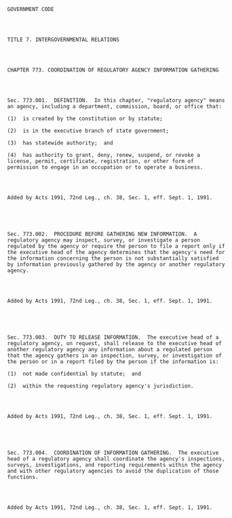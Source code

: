 ﻿
    
    
    	
    					
    
    
    GOVERNMENT CODE
    
      
    
    
    TITLE 7. INTERGOVERNMENTAL RELATIONS
    
      
    
    
    CHAPTER 773. COORDINATION OF REGULATORY AGENCY INFORMATION GATHERING
    
      
    
    
    Sec. 773.001.  DEFINITION.  In this chapter, "regulatory agency" means an agency, including a department, commission, board, or office that:
    
    (1)  is created by the constitution or by statute;
    
    (2)  is in the executive branch of state government;
    
    (3)  has statewide authority;  and
    
    (4)  has authority to grant, deny, renew, suspend, or revoke a license, permit, certificate, registration, or other form of permission to engage in an occupation or to operate a business.
    
    
    
    
    Added by Acts 1991, 72nd Leg., ch. 38, Sec. 1, eff. Sept. 1, 1991.
    
    
    
    
    
    Sec. 773.002.  PROCEDURE BEFORE GATHERING NEW INFORMATION.  A regulatory agency may inspect, survey, or investigate a person regulated by the agency or require the person to file a report only if the executive head of the agency determines that the agency's need for the information concerning the person is not substantially satisfied by information previously gathered by the agency or another regulatory agency.
    
    
    
    
    Added by Acts 1991, 72nd Leg., ch. 38, Sec. 1, eff. Sept. 1, 1991.
    
    
    
    
    
    Sec. 773.003.  DUTY TO RELEASE INFORMATION.  The executive head of a regulatory agency, on request, shall release to the executive head of another regulatory agency any information about a regulated person that the agency gathers in an inspection, survey, or investigation of the person or in a report filed by the person if the information is:
    
    (1)  not made confidential by statute;  and
    
    (2)  within the requesting regulatory agency's jurisdiction.
    
    
    
    
    Added by Acts 1991, 72nd Leg., ch. 38, Sec. 1, eff. Sept. 1, 1991.
    
    
    
    
    
    Sec. 773.004.  COORDINATION OF INFORMATION GATHERING.  The executive head of a regulatory agency shall coordinate the agency's inspections, surveys, investigations, and reporting requirements within the agency and with other regulatory agencies to avoid the duplication of those functions.
    
    
    
    
    Added by Acts 1991, 72nd Leg., ch. 38, Sec. 1, eff. Sept. 1, 1991.
    
    
    
    
    				
